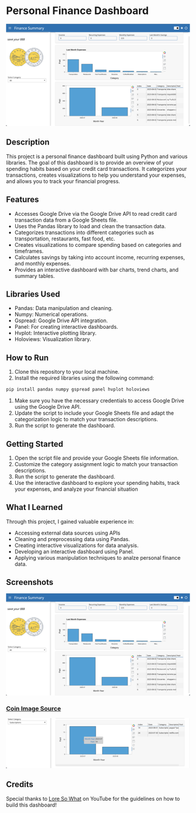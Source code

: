 # Personal Finance Dashboard

![Finance Dashboard](example.png)

## Description

This project is a personal finance dashboard built using Python and various libraries. The goal of this dashboard is to provide an overview of your spending habits based on your credit card transactions. It categorizes your transactions, creates visualizations to help you understand your expenses, and allows you to track your financial progress.

## Features

- Accesses Google Drive via the Google Drive API to read credit card transaction data from a Google Sheets file.
- Uses the Pandas library to load and clean the transaction data.
- Categorizes transactions into different categories such as transportation, restaurants, fast food, etc.
- Creates visualizations to compare spending based on categories and timeframes.
- Calculates savings by taking into account income, recurring expenses, and monthly expenses.
- Provides an interactive dashboard with bar charts, trend charts, and summary tables.

## Libraries Used

- Pandas: Data manipulation and cleaning.
- Numpy: Numerical operations.
- Gspread: Google Drive API integration.
- Panel: For creating interactive dashboards.
- Hvplot: Interactive plotting library.
- Holoviews: Visualization library.

## How to Run

1. Clone this repository to your local machine.
2. Install the required libraries using the following command:

```bash
pip install pandas numpy gspread panel hvplot holoviews

```

1. Make sure you have the necessary credentials to access Google Drive using the Google Drive API.
2. Update the script to include your Google Sheets file and adapt the categorization logic to match your transaction descriptions.
3. Run the script to generate the dashboard.

## Getting Started

1. Open the script file and provide your Google Sheets file information.
2. Customize the category assignment logic to match your transaction descriptions.
3. Run the script to generate the dashboard.
4. Use the interactive dashboard to explore your spending habits, track your expenses, and analyze your financial situation

## What I Learned

Through this project, I gained valuable experience in:

- Accessing external data sources using APIs
- Cleaning and preprocessing data using Pandas.
- Creating interactive visualizations for data analysis.
- Developing an interactive dashboard using Panel.
- Applying various manipulation techniques to analze personal finance data.

## Screenshots

![example](example.png)

### [Coin Image Source](https://media.istockphoto.com/id/1384862752/vector/vector-canadian-coins-one-dollar-loonie-and-two-dollar-toonie.jpg?s=612x612&w=0&k=20&c=WwVYUkgAMHrrYYjJ5rt_Dp1pkXYpkmuM3Hm76s7YyKw=)

![example2](example2.png)

## Credits

Special thanks to [Lore So What](https://www.youtube.com/@loresowhat) on YouTube for the guidelines on how to build this dashboard!
